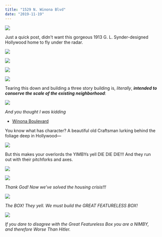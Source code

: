 ```yaml
---
title: "1529 N. Winona Blvd"
date: "2019-11-19"
---
```


![](/images/f998b-screen-shot-2019-11-11-at-8.27.53-pm.jpg)

Just a quick post, didn't want this gorgeous 1913 G. L. Synder-designed Hollywood home to fly under the radar.

![](/images/Screen-Shot-2019-11-11-at-8.28.42-PM-1024x574.jpg)

![](/images/0d2df-screen-shot-2019-11-11-at-8.28.12-pm.jpg)

![](/images/Screen-Shot-2019-11-11-at-8.26.46-PM-1024x576.jpg)

![](/images/Screen-Shot-2019-11-11-at-8.31.36-PM-1024x640.jpg)

Tearing this down and building a three story building is, _literally_, _**intended to conserve the scale of the existing neighborhood**_:

![](/images/2dd27-screen-shot-2019-11-19-at-12.18.18-pm.jpg)

_And you thought I was kidding_

- [Winona Boulevard](https://www.google.com/maps/search/?api=1&query=34.099,-118.30229)

You know what has character? A beautiful old Craftsman lurking behind the foliage deep in Hollywood—

![](/images/screen-shot-2022-01-10-at-3.50.00-pm.jpg)

But this makes your overlords the YIMBYs yell DIE DIE DIE!!! And they run out with their pitchforks and axes.

![](/images/screen-shot-2022-01-10-at-3.50.27-pm.jpg)

![](https://riplosangeles.files.wordpress.com/2022/01/screen-shot-2022-01-10-at-3.51.00-pm.jpg?w=1024)

_Thank God! Now we've solved the housing crisis!!!_

![](/images/screen-shot-2022-01-10-at-3.54.35-pm.jpg)

_The BOX! They yell. We must build the GREAT FEATURELESS BOX!_

![](/images/screen-shot-2022-01-10-at-3.55.03-pm.jpg)

_If you dare to disagree with the Great Featureless Box you are a NIMBY, and therefore Worse Than Hitler._
